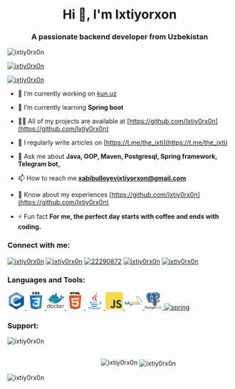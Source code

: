<h1 align="center">Hi 👋, I'm Ixtiyorxon</h1>
<h3 align="center">A passionate backend developer from Uzbekistan</h3>

<p align="left"> <img src="https://komarev.com/ghpvc/?username=ixtiy0rx0n&label=Profile%20views&color=0e75b6&style=flat" alt="ixtiy0rx0n" /> </p>

<p align="left"> <a href="https://github.com/ryo-ma/github-profile-trophy"><img src="https://github-profile-trophy.vercel.app/?username=ixtiy0rx0n" alt="ixtiy0rx0n" /></a> </p>

<p align="left"> <a href="https://twitter.com/ixtiy0rx0n" target="blank"><img src="https://img.shields.io/twitter/follow/ixtiy0rx0n?logo=twitter&style=for-the-badge" alt="ixtiy0rx0n" /></a> </p>

- 🔭 I’m currently working on [kun.uz](github.com.ixtiy0rx0n/kunUz)

- 🌱 I’m currently learning **Spring boot**

- 👨‍💻 All of my projects are available at [https://github.com/Ixtiy0rx0n](https://github.com/Ixtiy0rx0n)

- 📝 I regularly write articles on [https://t.me/the_ixti](https://t.me/the_ixti)

- 💬 Ask me about **Java, OOP, Maven, Postgresql, Spring framework, Telegram bot,**

- 📫 How to reach me **xabibulloyevixtiyorxon@gmail.com**

- 📄 Know about my experiences [https://github.com/Ixtiy0rx0n](https://github.com/Ixtiy0rx0n)

- ⚡ Fun fact **For me, the perfect day starts with coffee and ends with coding.**

<h3 align="left">Connect with me:</h3>
<p align="left">
<a href="https://twitter.com/ixtiy0rx0n" target="blank"><img align="center" src="https://raw.githubusercontent.com/rahuldkjain/github-profile-readme-generator/master/src/images/icons/Social/twitter.svg" alt="ixtiy0rx0n" height="30" width="40" /></a>
<a href="https://linkedin.com/in/ixtiy0rx0n" target="blank"><img align="center" src="https://raw.githubusercontent.com/rahuldkjain/github-profile-readme-generator/master/src/images/icons/Social/linked-in-alt.svg" alt="ixtiy0rx0n" height="30" width="40" /></a>
<a href="https://stackoverflow.com/users/22290872" target="blank"><img align="center" src="https://raw.githubusercontent.com/rahuldkjain/github-profile-readme-generator/master/src/images/icons/Social/stack-overflow.svg" alt="22290872" height="30" width="40" /></a>
<a href="https://fb.com/ixtiy0rx0n" target="blank"><img align="center" src="https://raw.githubusercontent.com/rahuldkjain/github-profile-readme-generator/master/src/images/icons/Social/facebook.svg" alt="ixtiy0rx0n" height="30" width="40" /></a>
<a href="https://instagram.com/ixtiy0rx0n" target="blank"><img align="center" src="https://raw.githubusercontent.com/rahuldkjain/github-profile-readme-generator/master/src/images/icons/Social/instagram.svg" alt="ixtiy0rx0n" height="30" width="40" /></a>
</p>

<h3 align="left">Languages and Tools:</h3>
<p align="left"> <a href="https://www.cprogramming.com/" target="_blank" rel="noreferrer"> <img src="https://raw.githubusercontent.com/devicons/devicon/master/icons/c/c-original.svg" alt="c" width="40" height="40"/> </a> 
    <a href="https://www.w3schools.com/css/" target="_blank" rel="noreferrer"> <img src="https://raw.githubusercontent.com/devicons/devicon/master/icons/css3/css3-original-wordmark.svg" alt="css3" width="40" height="40"/> </a> 
    <a href="https://www.docker.com/" target="_blank" rel="noreferrer"> <img src="https://raw.githubusercontent.com/devicons/devicon/master/icons/docker/docker-original-wordmark.svg" alt="docker" width="40" height="40"/> </a> 
    <a href="https://www.w3.org/html/" target="_blank" rel="noreferrer"> <img src="https://raw.githubusercontent.com/devicons/devicon/master/icons/html5/html5-original-wordmark.svg" alt="html5" width="40" height="40"/> </a> 
    <a href="https://www.java.com" target="_blank" rel="noreferrer"> <img src="https://raw.githubusercontent.com/devicons/devicon/master/icons/java/java-original.svg" alt="java" width="40" height="40"/> </a> 
    <a href="https://developer.mozilla.org/en-US/docs/Web/JavaScript" target="_blank" rel="noreferrer"> <img src="https://raw.githubusercontent.com/devicons/devicon/master/icons/javascript/javascript-original.svg" alt="javascript" width="40" height="40"/> </a> 
    <a href="https://www.mysql.com/" target="_blank" rel="noreferrer"> <img src="https://raw.githubusercontent.com/devicons/devicon/master/icons/mysql/mysql-original-wordmark.svg" alt="mysql" width="40" height="40"/> </a> <a href="https://www.postgresql.org" target="_blank" rel="noreferrer"> <img src="https://raw.githubusercontent.com/devicons/devicon/master/icons/postgresql/postgresql-original-wordmark.svg" alt="postgresql" width="40" height="40"/> </a> <a href="https://spring.io/" target="_blank" rel="noreferrer"> <img src="https://www.vectorlogo.zone/logos/springio/springio-icon.svg" alt="spring" width="40" height="40"/> </a> </p>

<h3 align="left">Support:</h3>
<p><a href="https://www.buymeacoffee.com/ixtiy0rx0n"> <img align="left" src="https://cdn.buymeacoffee.com/buttons/v2/default-yellow.png" height="50" width="210" alt="ixtiy0rx0n" /></a></p><br><br>

<p><img align="left" src="https://github-readme-stats.vercel.app/api/top-langs?username=ixtiy0rx0n&show_icons=true&locale=en&layout=compact" alt="ixtiy0rx0n" /></p>

<p>&nbsp;<img align="center" src="https://github-readme-stats.vercel.app/api?username=ixtiy0rx0n&show_icons=true&locale=en" alt="ixtiy0rx0n" /></p>

<p><img align="center" src="https://github-readme-streak-stats.herokuapp.com/?user=ixtiy0rx0n&" alt="ixtiy0rx0n" /></p>
